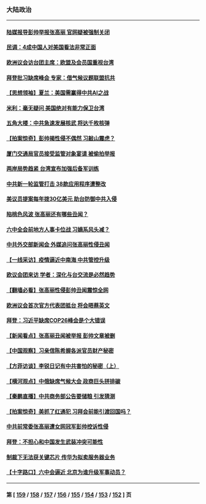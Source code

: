 ### 大陆政治
---
#### [陆媒报导彭帅举报张高丽 官网疑被强制关闭](../../pages/ncid277/n13351544.md) 
#### [民调：4成中国人对美国看法非常正面](../../pages/ncid277/n13351455.md) 
#### [欧洲议会访台团主席：欧盟及会员国重视台湾](../../pages/ncid277/n13351376.md) 
#### [拜登批习缺席峰会 专家：借气候议题联盟抗共](../../pages/ncid277/n13351162.md) 
#### [【思想领袖】夏兰：美国需赢得中共AI之战](../../pages/ncid277/n13334125.md) 
#### [米利：毫无疑问 美国绝对有能力保卫台湾](../../pages/ncid277/n13351193.md) 
#### [五角大楼：中共急速发展核武 将达千枚核弹](../../pages/ncid277/n13351332.md) 
#### [【拍案惊奇】彭帅揭性侵不偶然 习敲山震虎？](../../pages/ncid277/n13350792.md) 
#### [厦门交通局官员接受监管对象宴请 被偷拍举报](../../pages/ncid277/n13351127.md) 
#### [两岸局势趋紧 台湾宣布加强后备军训练](../../pages/ncid277/n13351078.md) 
#### [中共新一轮监管打击 38款应用程序遭整改](../../pages/ncid277/n13350772.md) 
#### [美议员提案每年拨30亿美元 助台防御中共入侵](../../pages/ncid277/n13350460.md) 
#### [陷桃色风波 张高丽还有哪些丑闻？](../../pages/ncid277/n13350650.md) 
#### [六中全会前地方人事卡位战 习嫡系风头减？](../../pages/ncid277/n13350490.md) 
#### [中共外交部新闻会 外媒追问张高丽性侵丑闻](../../pages/ncid277/n13350643.md) 
#### [【一线采访】疫情逼近中南海 中共管控升级](../../pages/ncid277/n13349023.md) 
#### [欧议会团来访 学者：深化与台交流是必然趋势](../../pages/ncid277/n13350292.md) 
#### [【翻墙必看】张高丽性侵彭帅丑闻震惊全网](../../pages/ncid277/n13349173.md) 
#### [欧洲议会首次官方代表团抵台 将会晤蔡英文](../../pages/ncid277/n13349241.md) 
#### [拜登：习近平缺席COP26峰会是个大错误](../../pages/ncid277/n13349165.md) 
#### [【新闻看点】张高丽丑闻被举报 彭帅文章被删](../../pages/ncid277/n13348879.md) 
#### [【中国观察】习亲信陈希握各派官员财产秘密](../../pages/ncid277/n13348352.md) 
#### [【方菲访谈】李锐日记有中共害怕的秘密（上）](../../pages/ncid277/n13348299.md) 
#### [【横河观点】中俄缺席气候大会 政商巨头拼排碳](../../pages/ncid277/n13348963.md) 
#### [【秦鹏直播】中共商务部公告要储粮 引发猜测](../../pages/ncid277/n13348935.md) 
#### [【拍案惊奇】美抓了红通犯 习拜会前能引渡回国吗？](../../pages/ncid277/n13348161.md) 
#### [中共前常委张高丽遭女网冠军彭帅控诉性侵](../../pages/ncid277/n13348848.md) 
#### [拜登：不担心和中国发生武装冲突可能性](../../pages/ncid277/n13348824.md) 
#### [制裁下无法获关键芯片 传华为拟卖服务器业务](../../pages/ncid277/n13348886.md) 
#### [【十字路口】六中会逼近 北京为谁升级军事动员？](../../pages/ncid277/n13347859.md) 

---
#### 第 [ [159](./159.md) / [158](./158.md) / [157](./157.md) / [156](./156.md) / [155](./155.md) / [154](./154.md) / [153](./153.md) / [152](./152.md) ] 页
